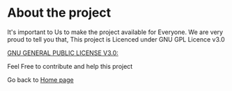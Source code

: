 
# About the project
It's important to Us to make the project available for Everyone. We are very 
proud to tell you that,
This project is Licenced under GNU GPL Licence v3.0

[GNU GENERAL PUBLIC LICENSE V3.0:](https://www.gnu.org/licenses/gpl-3.0.html)

Feel Free to contribute and help this project

Go back to [Home page](README.md) 
